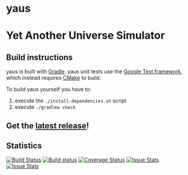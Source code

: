 # yaus
Yet Another Universe Simulator
==============================

Build instructions
------------------
yaus is built with [Gradle](http://gradle.org/ "Realize Build Happiness").
yaus unit tests use the [Google Test framework](https://github.com/google/googletest), which instead requires [CMake](https://cmake.org/) to build.

To build yaus yourself you have to:

1. execute the `./install-dependencies.sh` script
2. execute `./gradlew check`

Get the [latest release](https://github.com/apetrozzelli/yaus/releases/latest)! 
-------------------------------------------------------------------------------

Statistics
----------

[![Build Status](https://travis-ci.org/apetrozzelli/yaus.png?branch=master)](https://travis-ci.org/apetrozzelli/yaus)
[![Build status](https://ci.appveyor.com/api/projects/status/navecp6nfn90tq0r/branch/master?svg=true&passingText=windows%20build%20passing)](https://ci.appveyor.com/project/apetrozzelli/yaus/branch/master)
[![Coverage Status](https://coveralls.io/repos/github/apetrozzelli/yaus/badge.svg?branch=master)](https://coveralls.io/github/apetrozzelli/yaus?branch=master)
[![Issue Stats](http://issuestats.com/github/apetrozzelli/yaus/badge/issue)](http://issuestats.com/github/apetrozzelli/yaus)
[![Issue Stats](http://issuestats.com/github/apetrozzelli/yaus/badge/pr)](http://issuestats.com/github/apetrozzelli/yaus)
